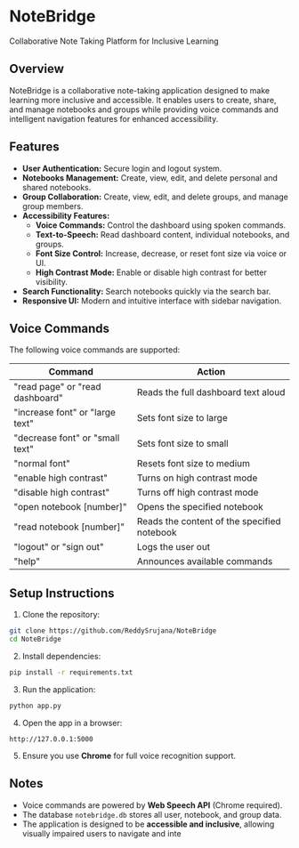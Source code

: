 
# NoteBridge
Collaborative Note Taking Platform for Inclusive Learning

## Overview
NoteBridge is a collaborative note-taking application designed to make learning more inclusive and accessible. It enables users to create, share, and manage notebooks and groups while providing voice commands and intelligent navigation features for enhanced accessibility.

## Features

- **User Authentication:** Secure login and logout system.
- **Notebooks Management:** Create, view, edit, and delete personal and shared notebooks.
- **Group Collaboration:** Create, view, edit, and delete groups, and manage group members.
- **Accessibility Features:**
  - **Voice Commands:** Control the dashboard using spoken commands.
  - **Text-to-Speech:** Read dashboard content, individual notebooks, and groups.
  - **Font Size Control:** Increase, decrease, or reset font size via voice or UI.
  - **High Contrast Mode:** Enable or disable high contrast for better visibility.
- **Search Functionality:** Search notebooks quickly via the search bar.
- **Responsive UI:** Modern and intuitive interface with sidebar navigation.

## Voice Commands

The following voice commands are supported:

| Command | Action |
|---------|--------|
| "read page" or "read dashboard" | Reads the full dashboard text aloud |
| "increase font" or "large text" | Sets font size to large |
| "decrease font" or "small text" | Sets font size to small |
| "normal font" | Resets font size to medium |
| "enable high contrast" | Turns on high contrast mode |
| "disable high contrast" | Turns off high contrast mode |
| "open notebook [number]" | Opens the specified notebook |
| "read notebook [number]" | Reads the content of the specified notebook |
| "logout" or "sign out" | Logs the user out |
| "help" | Announces available commands |


## Setup Instructions

1. Clone the repository:

```bash
git clone https://github.com/ReddySrujana/NoteBridge
cd NoteBridge
````

2. Install dependencies:

```bash
pip install -r requirements.txt
```

3. Run the application:

```bash
python app.py
```

4. Open the app in a browser:

```
http://127.0.0.1:5000
```

5. Ensure you use **Chrome** for full voice recognition support.


## Notes

* Voice commands are powered by **Web Speech API** (Chrome required).
* The database `notebridge.db` stores all user, notebook, and group data.
* The application is designed to be **accessible and inclusive**, allowing visually impaired users to navigate and inte